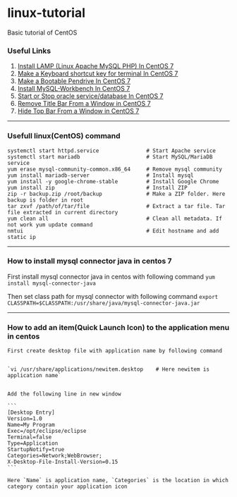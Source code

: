 # linux-tutorial
Basic tutorial of CentOS

### Useful Links

1. [Install LAMP (Linux Apache MySQL PHP) In CentOS 7](https://www.howtoforge.com/tutorial/centos-lamp-server-apache-mysql-php)
2. [Make a Keyboard shortcut key for terminal In CentOS 7](https://stackoverflow.com/questions/26771044/how-do-i-make-a-keyboard-shortcut-for-terminal-in-centos-7)
3. [Make a Bootable Pendrive In CentOS 7](https://www.tecmint.com/install-linux-from-usb-device/)
4. [Install MySQL-Workbench In CentOS 7](https://www.linuxhelp.com/how-to-install-mysql-workbench-on-centos-7-new/)
5. [Start or Stop oracle service/database In CentOS 7](https://www.cyberciti.biz/faq/how-do-i-start-oracle-service-in-unix/)
6. [Remove Title Bar From a Window in CentOS 7](https://extensions.gnome.org/extension/1267/no-title-bar/)
6. [Hide Top Bar From a Window in CentOS 7](https://extensions.gnome.org/extension/545/hide-top-bar/)

---

### Usefull linux(CentOS) command

```
systemctl start httpd.service               # Start Apache service
systemctl start mariadb                     # Start MySQL/MariaDB service
yum erase mysql-community-common.x86_64     # Remove mysql community 
yum install mariadb-server                  # Install mysql
yum install -y google-chrome-stable         # Install Google Chrome
yum install zip                             # Install ZIP
zip -r backup.zip /root/backup              # Make a ZIP folder. Here backup is folder in root
tar zxvf /path/of/tar/file                  # Extract a tar file. Tar file extracted in current directory
yum clean all                               # Clean all metadata. If not work yum update command
nmtui                                       # Edit hostname and add static ip

```
---

### How to install mysql connector java in centos 7
  First install mysql connector java in centos with following command
  `yum install mysql-connector-java`
  
  Then set class path for mysql connector with following command
  `export CLASSPATH=$CLASSPATH:/usr/share/java/mysql-connector-java.jar`
  
  ---
  
  ### How to add an item(Quick Launch Icon) to the application menu in centos
    First create desktop file with application name by following command
    
    
    `vi /usr/share/applications/newitem.desktop    # Here newitem is application name`
      
    
    Add the following line in new window
    
    ```
    [Desktop Entry]
    Version=1.0
    Name=My Program
    Exec=/opt/eclipse/eclipse
    Terminal=false
    Type=Application
    StartupNotify=true
    Categories=Network;WebBrowser;
    X-Desktop-File-Install-Version=0.15
    ```
    
    Here `Name` is application name, `Categories` is the location in which category contain your application icon
